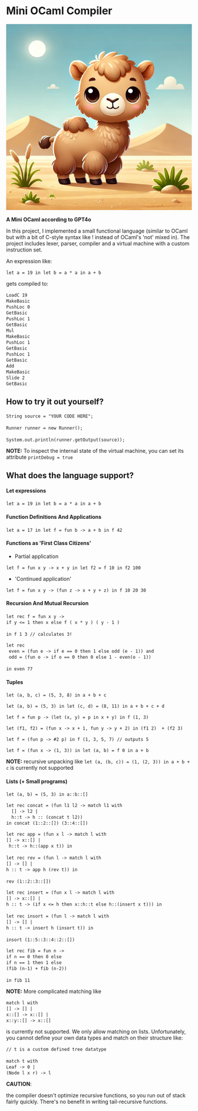 
# Mini OCaml Compiler

![Alt text](img/mini_ocaml.webp)

**A Mini OCaml according to GPT4o**

In this project, I implemented
a small functional language (similar to OCaml but with
a bit of C-style syntax like ! instead of OCaml's 'not' mixed in).
The project includes lexer, parser, compiler and a virtual machine
with a custom instruction set.

An expression like:
```
let a = 19 in let b = a * a in a + b
```

gets compiled to:
```
LoadC 19
MakeBasic
PushLoc 0
GetBasic
PushLoc 1
GetBasic
Mul
MakeBasic
PushLoc 1
GetBasic
PushLoc 1
GetBasic
Add
MakeBasic
Slide 2
GetBasic
```

## How to try it out yourself?

```
String source = "YOUR CODE HERE";

Runner runner = new Runner();

System.out.println(runner.getOutput(source));
```

**NOTE:** To inspect the internal state of the virtual machine, you can set its attribute ```printDebug = true```

## What does the language support?

#### Let expressions

```
let a = 19 in let b = a * a in a + b
```

#### Function Definitions And Applications

```
let a = 17 in let f = fun b -> a + b in f 42
```

#### Functions as 'First Class Citizens'

- Partial application

```
let f = fun x y -> x + y in let f2 = f 10 in f2 100
```

- 'Continued application'

```
let f = fun x y -> (fun z -> x + y + z) in f 10 20 30
```

#### Recursion And Mutual Recursion

```
let rec f = fun x y -> 
if y <= 1 then x else f ( x * y ) ( y - 1 )
 
in f 1 3 // calculates 3!
```

```
let rec 
 even = (fun e -> if e == 0 then 1 else odd (e - 1)) and
 odd = (fun o -> if o == 0 then 0 else 1 - even(o - 1)) 
 
in even 77
```

#### Tuples

```
let (a, b, c) = (5, 3, 8) in a + b + c
```

```
let (a, b) = (5, 3) in let (c, d) = (8, 11) in a + b + c + d
```

```
let f = fun p -> (let (x, y) = p in x + y) in f (1, 3)
```

```
let (f1, f2) = (fun x -> x + 1, fun y -> y + 2) in (f1 2)  + (f2 3)
```

```
let f = (fun p -> #2 p) in f (1, 3, 5, 7) // outputs 5
```

```
let f = (fun x -> (1, 3)) in let (a, b) = f 0 in a + b
```

**NOTE:**
recursive unpacking like ```let (a, (b, c)) = (1, (2, 3)) in a + b + c```
is currently not supported

#### Lists (+ Small programs)
```
let (a, b) = (5, 3) in a::b::[]
```

```
let rec concat = (fun l1 l2 -> match l1 with 
  [] -> l2 |
  h::t -> h :: (concat t l2))
in concat (1::2::[]) (3::4::[])
```

```
let rec app = (fun x l -> match l with 
[] -> x::[] |
 h::t -> h::(app x t)) in
 
let rec rev = (fun l -> match l with 
[] -> [] | 
h :: t -> app h (rev t)) in

rev (1::2::3::[])
```

```
let rec insert = (fun x l -> match l with 
[] -> x::[] | 
h :: t -> (if x <= h then x::h::t else h::(insert x t))) in

let rec insort = (fun l -> match l with 
[] -> [] |
h :: t -> insert h (insort t)) in

insort (1::5::3::4::2::[])
```

```
let rec fib = fun n -> 
if n == 0 then 0 else 
if n == 1 then 1 else 
(fib (n-1) + fib (n-2))

in fib 11
```

**NOTE:**
More complicated matching like
```
match l with
[] -> [] |
x::[] -> x::[] |
x::y::[] -> x::[]
```
is currently not supported. We only
allow matching on lists. Unfortunately,
you cannot define your own data types and match
on their structure like: 
```
// t is a custom defined tree datatype

match t with
Leaf -> 0 |
(Node l x r) -> l
```

**CAUTION**:

the compiler doesn't optimize recursive functions, so
you run out of stack fairly quickly. There's no benefit in
writing tail-recursive functions.

